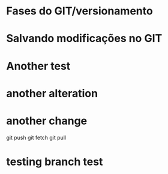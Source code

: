 # Fases do GIT/versionamento

# Salvando modificações no GIT

# Another test

# another alteration

# another change

git push
git fetch
git pull

# testing branch test
